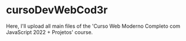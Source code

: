 # cursoDevWebCod3r
Here, I'll upload all main files of the 'Curso Web Moderno Completo com JavaScript 2022 + Projetos' course.
